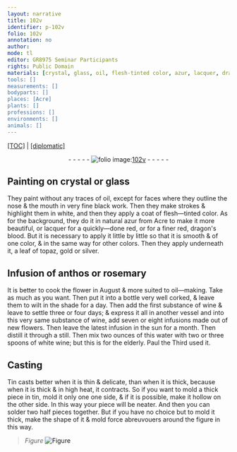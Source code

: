 ```yaml
---
layout: narrative
title: 102v
identifier: p-102v
folio: 102v
annotation: no
author:
mode: tl
editor: GR8975 Seminar Participants
rights: Public Domain
materials: [crystal, glass, oil, flesh-tinted color, azur, lacquer, dragon's blood, topaz, gold, silver, anthos, rosemary, wine, water, white wine, Tin, tin]
tools: []
measurements: []
bodyparts: []
places: [Acre]
plants: []
professions: []
environments: []
animals: []
---
```


<p><a href="{{ site.baseurl }}/translation/">[TOC]</a> | <a href="{{ site.baseurl }}/texts/p-102v_tc/" target="_blank">[diplomatic]</a></p><div class="folio" align="center">- - - - - <a href="http://gallica.bnf.fr/ark:/12148/btv1b10500001g/f210.image" target="_blank"><img src="https://cu-mkp.github.io/2017-workshop-edition/assets/photo-icon.png" alt="folio image: " style="display:inline-block; margin-bottom:-3px;"/>102v</a> - - - - - </div>  
  

## Painting on <span class="m">crystal</span> or <span class="m">glass</span>

 
They paint without any traces of <span class="m">oil</span>, except for faces where they outline the nose & the mouth in very fine black work. Then they make strokes & highlight them in white, and then they apply a coat of <span class="m">flesh—tinted color</span>. As for the background, they do it in natural <span class="m">azur</span> from <span class="pl">Acre</span> to make it more beautiful, or <span class="m">lacquer</span> for a quickly—done red, or for a finer red, <span class="m">dragon's blood</span>. But it is necessary to apply it little by little so that it is smooth & of one color, & in the same way for other colors. Then they apply underneath it, a leaf of <span class="m">topaz</span>, <span class="m">gold</span> or <span class="m">silver</span>.
 
 
  

## Infusion of <span class="m">anthos</span> or <span class="m">rosemary</span>

 
It is better to cook the flower in August & more suited to <span class="m">oil</span>—making. Take as much as you want. Then put it into a bottle very well corked, & leave them to wilt in the shade for a day. Then add the first substance of <span class="m">wine</span> & leave to settle three or four days; & express it all in another vessel and into this very same substance of <span class="m">wine</span>, add seven or eight infusions made out of new flowers. Then leave the latest infusion in the sun for a month. Then distill it through a still. Then mix two ounces of this <span class="m">water</span> with two or three spoons of <span class="m">white wine</span>; but this is for the elderly. Paul the Third used it.
 
 
  

## Casting

 
<span class="m">Tin</span> casts better when it is thin & delicate, than when it is thick, because when it is thick & in high heat, it contracts. So if you want to mold a thick piece in <span class="m">tin</span>, mold it only one one side, & if it is possible, make it hollow on the other side. In this way your piece will be neater. And then you can solder two half pieces together. But if you have no choice but to mold it thick, make the shape of it & mold force abreuvouers around the figure in this way. 
> *Figure*
> <a href="https://drive.google.com/open?id=0B9-oNrvWdlO5SjZwV0ZHdW93ZEk" target="_blank"><img src="https://cu-mkp.github.io/GR8975-edition/assets/photo-icon.png" alt="Figure" style="display:inline-block; margin-bottom:-3px;"/></a>
 
 
